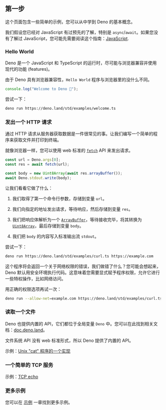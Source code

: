 ## 第一步

这个页面包含一些简单的示例，您可以从中学到 Deno 的基本概念。

我们假设您已经对 JavaScript 有过预先的了解，特别是 `async`/`await`。如果您没有了解过 JavaScript，您可能先需要阅读这个指南：[JavaScript](https://developer.mozilla.org/zh-CN/docs/learn/JavaScript).

### Hello World

Deno 是一个 JavaScript 和 TypeScript 的运行时，尽可能与浏览器兼容并使用现代的功能 (features)。

由于 Deno 具有浏览器兼容性，`Hello World` 程序与浏览器里的没什么不同。

```typescript
console.log("Welcome to Deno 🦕");
```

尝试一下：

```bash
deno run https://deno.land/std/examples/welcome.ts
```

### 发出一个 HTTP 请求

通过 HTTP 请求从服务器获取数据是一件很常见的事。让我们编写一个简单的程序来获取文件并打印到终端。

就像浏览器一样，您可以使用 web 标准的 [`fetch`](https://developer.mozilla.org/zh-CN/docs/Web/API/Fetch_API) API 来发出请求。

```typescript
const url = Deno.args[0];
const res = await fetch(url);

const body = new Uint8Array(await res.arrayBuffer());
await Deno.stdout.write(body);
```

让我们看看它做了什么：

1. 我们取得了第一个命令行参数，存储到变量 `url`。

2. 我们向指定的地址发出请求，等待响应，然后存储到变量 `res`。

3. 我们把响应体解析为一个 [`ArrayBuffer`](https://developer.mozilla.org/zh-CN/docs/Web/JavaScript/Reference/Global_Objects/ArrayBuffer)，等待接收完毕，将其转换为 [`Uint8Array`](https://developer.mozilla.org/zh-CN/docs/Web/JavaScript/Reference/Global_Objects/Uint8Array)，最后存储到变量 `body`。

4. 我们把 `body` 的内容写入标准输出流 `stdout`。

尝试一下：

```bash
deno run https://deno.land/std/examples/curl.ts https://example.com
```

这个程序将会返回一个关于网络权限的错误，我们做错了什么？您可能会想起来，Deno 默认用安全环境执行代码。这意味着您需要显式赋予程序权限，允许它进行一些特权操作，比如网络访问。

用正确的权限选项再试一次：

```bash
deno run --allow-net=example.com https://deno.land/std/examples/curl.ts https://example.com
```

### 读取一个文件

Deno 也提供内置的 API，它们都位于全局变量 `Deno` 中。您可以在此找到相关文档：[doc.deno.land](https://doc.deno.land/https/github.com/denoland/deno/releases/latest/download/lib.deno.d.ts)。

文件系统 API 没有 web 标准形式，所以 Deno 提供了内置的 API。

示例：[Unix "cat" 程序的一个实现](../examples/unix_cat.md)


### 一个简单的 TCP 服务

示例：[TCP echo](../examples/tcp_echo.md)

### 更多示例

您可以在 [示例](../examples.md) 一章找到更多示例。
